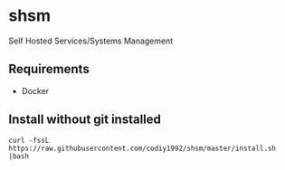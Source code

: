 # shsm
Self Hosted Services/Systems Management

## Requirements

* Docker

## Install without git installed

```shell
curl -fssL https://raw.githubusercontent.com/codiy1992/shsm/master/install.sh |bash
```
